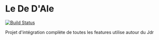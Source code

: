 # Le De D'Ale
[![Build Status](https://travis-ci.org/fhiegel/de-dale.svg?branch=master)](https://travis-ci.org/fhiegel/de-dale)

Projet d'intégration complète de toutes les features utilise autour du Jdr 